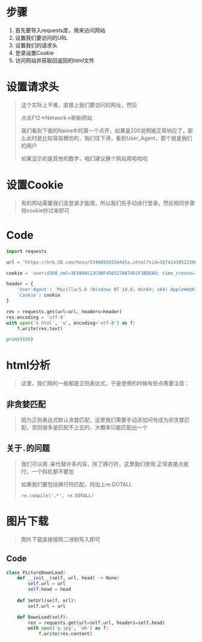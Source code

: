 # 步骤

1. 首先要导入requests库，用来访问网站
2. 设置我们要访问的URL
3. 设置我们的请求头
4. 登录设置Cookie
5. 访问网站并获取回返回的html文件

# 设置请求头

> 这个实际上不难，直接上我们要访问的网址，然后
>
> 点击F12->Network->刷新网站
>
> 我们看到下面的Name中的第一个点开，如果是200说明被正常响应了，那么此时是比较容易模仿的，我们往下滑，看到User_Agent，那个就是我们的用户
>
> 如果显示的是其他的数字，咱们建议换个网站爬哈哈哈

# 设置Cookie

> 有的网站需要我们去登录才能爬，所以我们先手动进行登录，然后相同步骤将cookie抄过来即可

# Code

```python
import requests

url = 'https://hrb.58.com/hezu/53468556556445x.shtml?sid=167424305223000391640058272&houseId=2921933555295246&shangquan=qizheng&shangquanId=11124&dataSource=2&tid=41adf6f1-dfe7-4e47-b14d-932bba58e8a9&legourl=//legoclick.58.com/jump?target=szqC0hc8PH98mvqVsv6-XMNfPHnYPW9dPHmdPHmYPjR3sMPCIAd_TyEVnyNvmyE1m1mVnHF6uaYYPAPhsH93mHDVP17bnWPhujTdrjcOTHmQPHb1rj9zP1bkrHDOTEDzrHcQrHn1PHNdnWbdnWEvTHmznjTKPWcknTDQsjDzTHckn9DQP1TQn1NLrHm3PH0OTHDKwbnVPHWM_oeG9cbVNDnVOuacOlXxlppylpAdTHDKnEDKsHDKTHDLn1TznWNYPW93rjNYrj0vnHmKP9DKnE76Pjuhm1N1uadbPjKBsHEYnWcVrjwhPzYkuyuWPvFWPH7BmHNKnH01njczPHEvrjbvPHDLrHnOn9DQP1nknWcdPjm3rHEYnHbOPW9kTEDQsjDzTEDzsWTKTiYKTEDKELFFHhFZRhqVwyqDP1KziYF70W7Ku1YqTHDQni3Yna3QPz3znjTKnTDkTEDQsjDzTgVqTHDknjn1THDknjcznjNKPj76uAmvuWDVuAu-PzYYuHELsycQPAEVrHnzmhF6PH6-rADOTEDkTEDKnTDznjc_nWTYsjDQnHcYTHDKUMR_UTDvuHNzmWndmH7WuHFWPyEY&iuType=gz_1&PGTID=0d30000a-000c-a353-0fe3-29fd13eaef81&ClickID=34'

cookie = 'userid360_xml=3E480A513C9BF4503278874D1F3BDEAD; time_create=1703752231354; f=n; commontopbar_new_city_info=202%7C%E5%93%88%E5%B0%94%E6%BB%A8%7Chrb; commontopbar_ipcity=hrb%7C%E5%93%88%E5%B0%94%E6%BB%A8%7C0; 58home=hrb; city=hrb; 58tj_uuid=f2d192c9-0464-47c2-8c75-5551c89736c8; als=0; xxzl_deviceid=eaQEbiCH1M%2Fli3KpMnAhkv45I%2B29DoWg95Vk1J%2BrsLj6jv5R4NvxMFFnl5LltoT6; id58=CrINbGVomEoD70rKBEr1Ag==; new_uv=5; utm_source=; spm=; init_refer=https%253A%252F%252Fhrb.58.com%252Fhezu%252F%253FPGTID%253D0d100000-000c-a919-c94f-27906ce7718d%2526ClickID%253D9; f=n; new_session=0; xxzlclientid=9a9eeefb-c25d-44ea-ad9e-1701395835384; xxzlxxid=pfmx2ArFTcj6SqRJMfHHlD2KW8YlozyBYac2Plnd14iMgNUFm2mDQaHx1Cq8QzuuWK/8; crmvip=; dk_cookie=; PPU=UID=100338252472131&UN=a2ivj6s8q&TT=f224eca82c5cf59e419b8cfa3cafe704&PBODY=aeQ1V-zaigoIfk-IvuLiwlrO0tMi_BCjZ4C_MJe-5ZbRh0J1HXImsz-O67ajt8GGFOD6y4PPs9YTfUQsEJnB128rxAS6dqBAaCJTv3Z5nfR9MCDHdk_YMsP1Y0THQpYfrg45AuMT0Itg-cw6wjV_0THMhxrpn5n6ccP53oxwKbg&VER=1&CUID=D3sNVhIosRTqra6VgIDDSg; www58com=UserID=100338252472131&UserName=a2ivj6s8q; 58cooper=userid=100338252472131&username=a2ivj6s8q; 58uname=a2ivj6s8q; passportAccount=atype=0&bstate=0; xxzl_smartid=3dc9af07b1f69dae9cd10bf4a837e3b5; ppStore_fingerprint=149543068114AB0AC99A7A67FAEF63DED7958FBBEDFD8E08%EF%BC%BF1701395947864; xxzl_cid=773532f3c51540dc8c98be61ba43c1ea; xxzl_deviceid=/Q1rgRgdF846t9myMC9PmGxod3BmxKIJhamNsFmYiIYsrwh9bOAv6m0p0iw0f00J; xxzlbbid=pfmbM3wxMDI5MnwxLjMuMXwxNzAxMzk1OTUwNDI0fHZZeGg0d2wzQzlGWWhqaDhtS0ZEMGNBRjF5Ylc4RjduRHp3cWpxOVBXK0U9fGYxZTBiYzBkZDMxMWMzMWQ5MzllN2RmMjlkNjc4ODJkXzE3MDEzOTU5NDg0MTJfYjk0NTczNWEzNjk3NGIyZDg0NTk0YWZkZWU2NThiYmRfMTg2NDg5Njk2OHw5MjNlMTlhMmY1MjA0N2RhMDhiMTI4YWM2MWJhNmEwMF8xNzAxMzk1OTQ5MTk3XzI1Ng=='

header = {
    'User-Agent': 'Mozilla/5.0 (Windows NT 10.0; Win64; x64) AppleWebKit/537.36 (KHTML, like Gecko) Chrome/119.0.0.0 Safari/537.36 Edg/119.0.0.0',
    'Cookie': cookie
}

res = requests.get(url=url, headers=header)
res.encoding = 'utf-8'
with open('x.html', 'w', encoding='utf-8') as f:
    f.write(res.text)

print(666)
```

# html分析

> 这里，我们用的一般都是正则表达式，于是使用的时候有些点需要注意：

## 非贪婪匹配

> 因为正则表达式默认贪婪匹配，这里我们需要手动添加问号成为非贪婪匹配，否则很多是匹配不上去的，大概率只能匹配出一个

## 关于`.`的问题

> 我们可以用`.`来代替许多内容，除了换行符，这里我们使用.正常直接点就行，一个斜杠都不要加
>
> 如果我们要包括换行符匹配，则加上re.DOTALL
>
> `re.compile('.*', re.DOTALL)`

# 图片下载

> 图片下载直接按照二进制写入即可

## Code

```python
class PictureDownLoad:
    def __init__(self, url, head) -> None:
        self.url = url
        self.head = head
    
    def SetUrl(self, url):
        self.url = url

    def DownLoad(self):
        res = requests.get(url=self.url, headers=self.head)
        with open('p.jpg', 'wb') as f:
            f.write(res.content)
```

